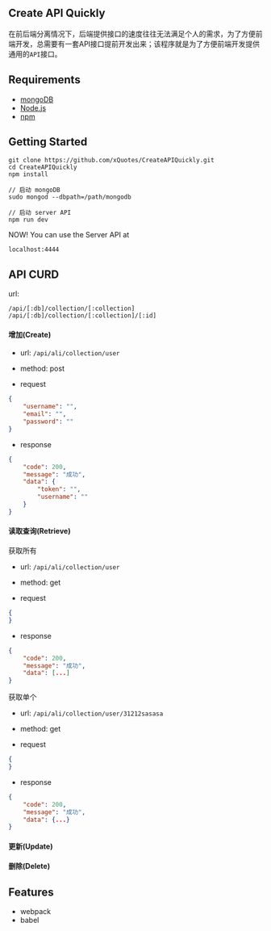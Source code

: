 ## Create API Quickly

>>
在前后端分离情况下，后端提供接口的速度往往无法满足个人的需求，为了方便前端开发，总需要有一套API接口提前开发出来；该程序就是为了方便前端开发提供通用的`API`接口。

## Requirements

- [mongoDB](https://www.mongodb.com/)
- [Node.js](https://nodejs.org/en/)
- [npm](https://www.npmjs.com/)

## Getting Started

```
git clone https://github.com/xQuotes/CreateAPIQuickly.git
cd CreateAPIQuickly
npm install

// 启动 mongoDB
sudo mongod --dbpath=/path/mongodb

// 启动 server API
npm run dev
```

NOW! You can use the Server API at 
```
localhost:4444
```

## API CURD

url:
```
/api/[:db]/collection/[:collection]
/api/[:db]/collection/[:collection]/[:id]
```

#### 增加(Create)

- url: `/api/ali/collection/user`

- method: post

- request

```json
{
    "username": "",
    "email": "",
    "password": ""
}
```

- response

```json
{
    "code": 200,
    "message": "成功",
    "data": {
        "token": "",
        "username": ""
    }
}
```

#### 读取查询(Retrieve)

获取所有

- url: `/api/ali/collection/user`

- method: get

- request

```json
{
}
```

- response

```json
{
    "code": 200,
    "message": "成功",
    "data": [...]
}
```

获取单个

- url: `/api/ali/collection/user/31212sasasa`

- method: get

- request

```json
{
}
```

- response

```json
{
    "code": 200,
    "message": "成功",
    "data": {...}
}
```

#### 更新(Update)

#### 删除(Delete)




## Features

* webpack
* babel
